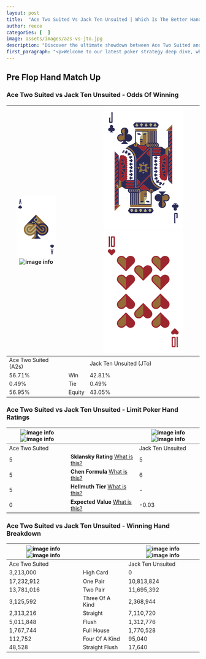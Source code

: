 ```yaml
---
layout: post
title:  "Ace Two Suited Vs Jack Ten Unsuited | Which Is The Better Hand In Poker? A Complete Guide"
author: reece
categories: [  ]
image: assets/images/a2s-vs-jto.jpg
description: "Discover the ultimate showdown between Ace Two Suited and Jack Ten Unsuited in poker! Uncover the odds, strategies, and scenarios where one hand triumphs over the other. Get ready to up your poker game with this thrilling analysis."
first_paragraph: "<p>Welcome to our latest poker strategy deep dive, where we're pitting two distinct hands against each other in a high-stakes showdown: Ace Two Suited vs Jack Ten Unsuited.</p><p>In the dynamic world of poker, every decision counts, and knowing which hand holds the upper hand is key to your success at the table.</p><p>In this article, we'll dissect these two hands, explore the scenarios where one dominates the other, and equip you with the knowledge to make strategic choices that can tip the odds in your favor.</p><p>Get ready to unravel the intriguing dynamics of these poker hands and elevate your game to new heights.</p>"
---
```




[comment]: # (sp0)

## Pre Flop Hand Match Up

<div class="table hand-ratings" markdown="1"> 



### Ace Two Suited vs Jack Ten Unsuited - Odds Of Winning


    
| ![image info](assets/images/hand1/A.png) ![image info](assets/images/hand1/2s.png) |  | ![image info](assets/images/hand2/J.png) ![image info](assets/images/hand2/to.png) |
| -------- | -------- | -------- |
| Ace Two Suited (A2s) |  | Jack Ten Unsuited (JTo) |
| 56.71% | Win | 42.81% |
| 0.49% | Tie | 0.49% |
| 56.95% | Equity | 43.05% |




[comment]: # (sp1)



### Ace Two Suited vs Jack Ten Unsuited - Limit Poker Hand Ratings


    
| ![image info](https://www.riverpairs.com/assets/images/hand1/A.png) ![image info](https://www.riverpairs.com/assets/images/hand1/2s.png) |  | ![image info](https://www.riverpairs.com/assets/images/hand2/J.png) ![image info](https://www.riverpairs.com/assets/images/hand2/to.png) |
| -------- | -------- | -------- |
| Ace Two Suited |  | Jack Ten Unsuited |
| 5 | **Sklansky Rating** [What is this?](/sklansky-rating-explained) | 5 |
| 5 | **Chen Formula** [What is this?](/chen-formula-explained) | 6 |
| 5 | **Hellmuth Tier** [What is this?](/Hellmuth-tier-explained) | - |
| 0 | **Expected Value** [What is this?](/expected-value-explained) | -0.03 |




[comment]: # (sp2)



### Ace Two Suited vs Jack Ten Unsuited - Winning Hand Breakdown


    
| ![image info](https://www.riverpairs.com/assets/images/hand1/A.png) ![image info](https://www.riverpairs.com/assets/images/hand1/2s.png) |  | ![image info](https://www.riverpairs.com/assets/images/hand2/J.png) ![image info](https://www.riverpairs.com/assets/images/hand2/to.png) |
| -------- | -------- | -------- |
| Ace Two Suited |  | Jack Ten Unsuited |
| 3,213,000 | High Card | 0 |
| 17,232,912 | One Pair | 10,813,824 |
| 13,781,016 | Two Pair | 11,695,392 |
| 3,125,592 | Three Of A Kind | 2,368,944 |
| 2,313,216 | Straight | 7,110,720 |
| 5,011,848 | Flush | 1,312,776 |
| 1,767,744 | Full House | 1,770,528 |
| 112,752 | Four Of A Kind | 95,040 |
| 48,528 | Straight Flush | 17,640 |




[comment]: # (sp3)



</div>

[comment]: # (sp4)



[comment]: # (sp5)

